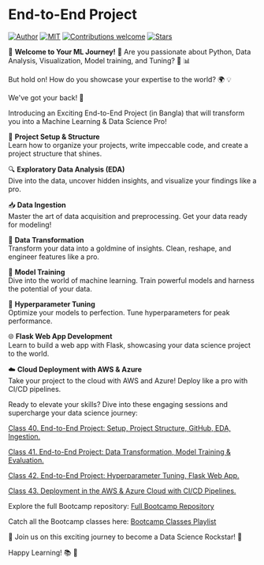 # End-to-End Project

[![Author](https://img.shields.io/badge/author-utshabkg-red)](https://github.com/utshabkg/)
[![MIT](https://img.shields.io/badge/license-MIT-5eba00.svg)](https://github.com/utshabkg/end-to-end-mlproject-bootcamp/blob/master/LICENSE)
[![Contributions welcome](https://img.shields.io/badge/contributions-welcome-blue.svg?style=flat)](https://github.com/utshabkg/end-to-end-mlproject-bootcamp/)
[![Stars](https://img.shields.io/github/stars/utshabkg/utshabkg.github.io?style=social)](https://github.com/utshabkg/end-to-end-mlproject-bootcamp/stargazers)

🚀 **Welcome to Your ML Journey!** 🚀
Are you passionate about Python, Data Analysis, Visualization, Model training, and Tuning? 🐍 📊 

But hold on! How do you showcase your expertise to the world? 🌍 💡

We've got your back! 🌟

Introducing an Exciting End-to-End Project (in Bangla) that will transform you into a Machine Learning & Data Science Pro!

🔧 **Project Setup & Structure**  
Learn how to organize your projects, write impeccable code, and create a project structure that shines.

🔍 **Exploratory Data Analysis (EDA)**  
Dive into the data, uncover hidden insights, and visualize your findings like a pro. 

📥 **Data Ingestion**  
Master the art of data acquisition and preprocessing. Get your data ready for modeling! 

🔄 **Data Transformation**  
Transform your data into a goldmine of insights. Clean, reshape, and engineer features like a pro. 

🤖 **Model Training**  
Dive into the world of machine learning. Train powerful models and harness the potential of your data. 

🔧 **Hyperparameter Tuning**  
Optimize your models to perfection. Tune hyperparameters for peak performance. 

🌐 **Flask Web App Development**  
Learn to build a web app with Flask, showcasing your data science project to the world. 

☁️ **Cloud Deployment with AWS & Azure**  
Take your project to the cloud with AWS and Azure! Deploy like a pro with CI/CD pipelines. 

Ready to elevate your skills? Dive into these engaging sessions and supercharge your data science journey:

[Class 40. End-to-End Project: Setup, Project Structure, GitHub, EDA, Ingestion.](https://youtu.be/FAL13AxdIIs)

[Class 41. End-to-End Project: Data Transformation, Model Training & Evaluation.](https://youtu.be/g2RjfcEEVBM)

[Class 42. End-to-End Project: Hyperparameter Tuning, Flask Web App.](https://youtu.be/eVvbI41amVs)

[Class 43. Deployment in the AWS & Azure Cloud with CI/CD Pipelines.](https://youtu.be/BaNZyad8L_g)

Explore the full Bootcamp repository: [Full Bootcamp Repository](https://github.com/utshabkg/ML-DS-Bootcamp)

Catch all the Bootcamp classes here: [Bootcamp Classes Playlist](https://www.youtube.com/playlist?list=PL8fwLZ3a6azf4oVffUWpS8-5sTInZfMhu)

🚀 Join us on this exciting journey to become a Data Science Rockstar! 🚀

Happy Learning! 📚 🚀
